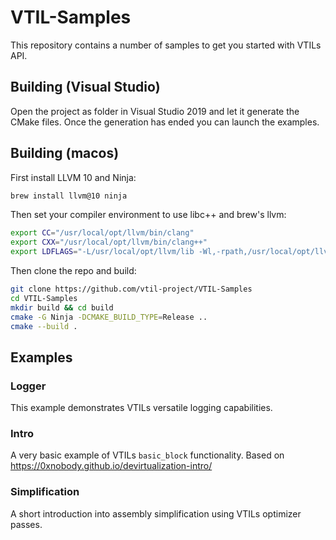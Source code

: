 # VTIL-Samples

This repository contains a number of samples to get you started with VTILs API.

## Building (Visual Studio)

Open the project as folder in Visual Studio 2019 and let it generate the CMake files. Once the generation has ended you can launch the examples.  

## Building (macos)

First install LLVM 10 and Ninja:

```sh
brew install llvm@10 ninja
```

Then set your compiler environment to use libc++ and brew's llvm:

```sh
export CC="/usr/local/opt/llvm/bin/clang"
export CXX="/usr/local/opt/llvm/bin/clang++"
export LDFLAGS="-L/usr/local/opt/llvm/lib -Wl,-rpath,/usr/local/opt/llvm/lib"
```

Then clone the repo and build:

```sh
git clone https://github.com/vtil-project/VTIL-Samples
cd VTIL-Samples
mkdir build && cd build
cmake -G Ninja -DCMAKE_BUILD_TYPE=Release ..
cmake --build .
```

## Examples

### Logger

This example demonstrates VTILs versatile logging capabilities.

### Intro

A very basic example of VTILs `basic_block` functionality. Based on https://0xnobody.github.io/devirtualization-intro/

### Simplification

A short introduction into assembly simplification using VTILs optimizer passes.